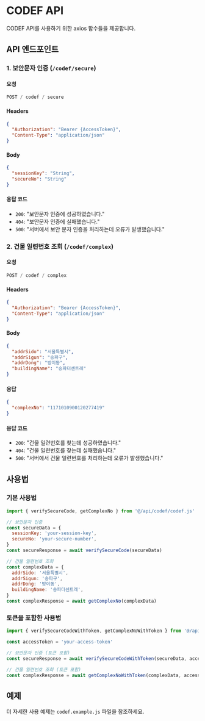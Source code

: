 # CODEF API

CODEF API를 사용하기 위한 axios 함수들을 제공합니다.

## API 엔드포인트

### 1. 보안문자 인증 (`/codef/secure`)

#### 요청

```javascript
POST / codef / secure
```

#### Headers

```json
{
  "Authorization": "Bearer {AccessToken}",
  "Content-Type": "application/json"
}
```

#### Body

```json
{
  "sessionKey": "String",
  "secureNo": "String"
}
```

#### 응답 코드

- `200`: "보안문자 인증에 성공하였습니다."
- `404`: "보안문자 인증에 실패했습니다."
- `500`: "서버에서 보안 문자 인증을 처리하는데 오류가 발생했습니다."

### 2. 건물 일련번호 조회 (`/codef/complex`)

#### 요청

```javascript
POST / codef / complex
```

#### Headers

```json
{
  "Authorization": "Bearer {AccessToken}",
  "Content-Type": "application/json"
}
```

#### Body

```json
{
  "addrSido": "서울특별시",
  "addrSigun": "송파구",
  "addrDong": "방이동",
  "buildingName": "송파더센트레"
}
```

#### 응답

```json
{
  "complexNo": "1171010900120277419"
}
```

#### 응답 코드

- `200`: "건물 일련번호를 찾는데 성공하였습니다."
- `404`: "건물 일련번호를 찾는데 실패했습니다."
- `500`: "서버에서 건물 일련번호를 처리하는데 오류가 발생했습니다."

## 사용법

### 기본 사용법

```javascript
import { verifySecureCode, getComplexNo } from '@/api/codef/codef.js'

// 보안문자 인증
const secureData = {
  sessionKey: 'your-session-key',
  secureNo: 'your-secure-number',
}
const secureResponse = await verifySecureCode(secureData)

// 건물 일련번호 조회
const complexData = {
  addrSido: '서울특별시',
  addrSigun: '송파구',
  addrDong: '방이동',
  buildingName: '송파더센트레',
}
const complexResponse = await getComplexNo(complexData)
```

### 토큰을 포함한 사용법

```javascript
import { verifySecureCodeWithToken, getComplexNoWithToken } from '@/api/codef/codef.js'

const accessToken = 'your-access-token'

// 보안문자 인증 (토큰 포함)
const secureResponse = await verifySecureCodeWithToken(secureData, accessToken)

// 건물 일련번호 조회 (토큰 포함)
const complexResponse = await getComplexNoWithToken(complexData, accessToken)
```

## 예제

더 자세한 사용 예제는 `codef.example.js` 파일을 참조하세요.
